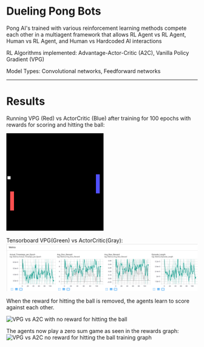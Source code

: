 # Dueling Pong Bots

Pong AI's trained with various reinforcement learning methods compete each other in a multiagent framework 
that allows RL Agent vs RL Agent, Human vs RL Agent, and Human vs Hardcoded AI interactions

RL Algorithms implemented: Advantage-Actor-Critic (A2C), Vanilla Policy Gradient (VPG)

Model Types: Convolutional networks, Feedforward networks

----------------------------------------------------
# Results

Running VPG (Red) vs ActorCritic (Blue) after training for 100 epochs with rewards for scoring and hitting the ball:

![VPG vs A2C with reward for hitting the ball](VPG_vs_A2C-rally-reward.gif "*Interestingly, both agents learn to cooperate with each other, rallying the ball to farm the reward for hitting the ball*")


Tensorboard VPG(Green) vs ActorCritic(Gray):
![VPG vs A2C with reward for hitting the ball Training Graph](VPG_vs_A2C-rally-reward-tensorboard.png)

When the reward for hitting the ball is removed, the agents learn to score against each other.

![VPG vs A2C with no reward for hitting the ball](VPG_vs_A2C-150epochs-after-rally-reward.gif "*150 epochs after removing reward for touching the ball*")


The agents now play a zero sum game as seen in the rewards graph:
![VPG vs A2C no reward for hitting the ball training graph](VPG_vs_A2C-150epochs-after-rally-reward-tensorboard.gif)